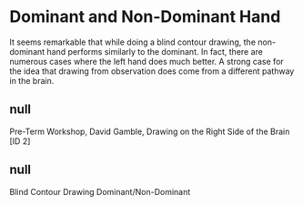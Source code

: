 # Dominant and Non-Dominant Hand

It seems remarkable that while doing a blind contour drawing, the non-dominant hand performs similarly to the dominant. In fact, there are numerous cases where the left hand does much better. A strong case for the idea that drawing from observation does come from a different pathway in the brain. 

## null

Pre-Term Workshop, David Gamble, Drawing on the Right Side of the Brain [ID 2]

## null

Blind Contour Drawing
Dominant/Non-Dominant

